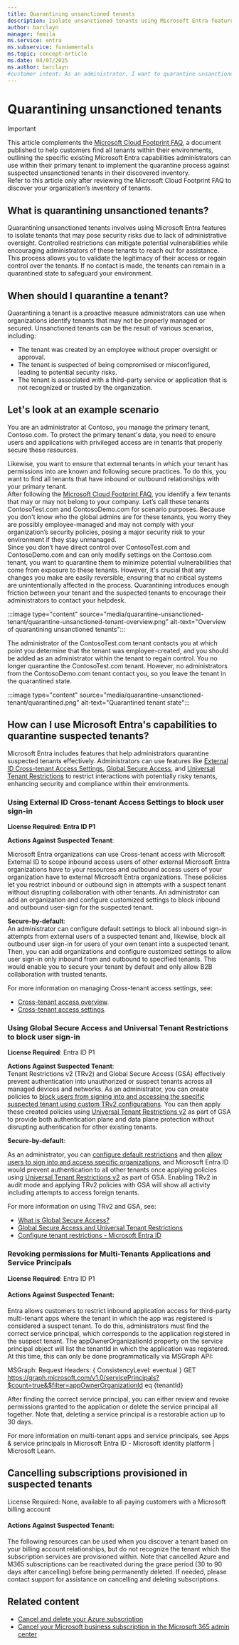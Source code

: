 ```yaml
---  
title: Quarantining unsanctioned tenants  
description: Isolate unsanctioned tenants using Microsoft Entra features. Follow steps to quarantine unapproved tenants and strengthen security.  
author: barclayn  
manager: femila  
ms.service: entra  
ms.subservice: fundamentals  
ms.topic: concept-article  
ms.date: 04/07/2025  
ms.author: barclayn  
#customer intent: As an administrator, I want to quarantine unsanctioned tenants to reduce security risks and ensure compliance with security policies.  
---  
```


# Quarantining unsanctioned tenants  

>[!IMPORTANT]  
> This article complements the [Microsoft Cloud Footprint FAQ](/azure/cost-management-billing/manage/discover-cloud-footprint), a document published to help customers find all tenants within their environments, outlining the specific existing Microsoft Entra capabilities administrators can use within their primary tenant to implement the quarantine process against suspected unsanctioned tenants in their discovered inventory.  
Refer to this article only after reviewing the Microsoft Cloud Footprint FAQ to discover your organization’s inventory of tenants.

## What is quarantining unsanctioned tenants?

Quarantining unsanctioned tenants involves using Microsoft Entra features to isolate tenants that may pose security risks due to lack of administrative oversight. Controlled restrictions can mitigate potential vulnerabilities while encouraging administrators of these tenants to reach out for assistance. This process allows you to validate the legitimacy of their access or regain control over the tenants. If no contact is made, the tenants can remain in a quarantined state to safeguard your environment.  

 

## When should I quarantine a tenant?  

Quarantining a tenant is a proactive measure administrators can use when organizations identify tenants that may not be properly managed or secured. Unsanctioned tenants can be the result of various scenarios, including:

- The tenant was created by an employee without proper oversight or approval.
- The tenant is suspected of being compromised or misconfigured, leading to potential security risks.
- The tenant is associated with a third-party service or application that is not recognized or trusted by the organization.

## Let's look at an example scenario

You are an administrator at Contoso, you manage the primary tenant, Contoso.com. To protect the primary tenant's data, you need to ensure users and applications with privileged access are in tenants that properly secure these resources.

 Likewise, you want to ensure that external tenants in which your tenant has permissions into are known and following secure practices. To do this, you want to find all tenants that have inbound or outbound relationships with your primary tenant.  
After following the [Microsoft Cloud Footprint FAQ](/azure/cost-management-billing/manage/discover-cloud-footprint.md), you identify a few tenants that may or may not belong to your company. Let’s call these tenants ContosoTest.com and ContosoDemo.com for scenario purposes. Because you don't know who the global admins are for these tenants, you worry they are possibly employee-managed and may not comply with your organization’s security policies, posing a major security risk to your environment if they stay unmanaged.  
Since you don’t have direct control over ContosoTest.com and ContosoDemo.com and can only modify settings on the Contoso.com tenant, you want to quarantine them to minimize potential vulnerabilities that come from exposure to these tenants. However, it's crucial that any changes you make are easily reversible, ensuring that no critical systems are unintentionally affected in the process. Quarantining introduces enough friction between your tenant and the suspected tenants to encourage their administrators to contact your helpdesk.  

:::image type="content" source="media/quarantine-unsanctioned-tenant/quarantine-unsanctioned-tenant-overview.png" alt-text="Overview of quarantining unsanctioned tenants":::  

The administrator of the ContosoTest.com tenant contacts you at which point you determine that the tenant was employee-created, and you should be added as an administrator within the tenant to regain control. You no longer quarantine the ContosoTest.com tenant. However, no administrators from the ContosoDemo.com tenant contact you, so you leave the tenant in the quarantined state.  

:::image type="content" source="media/quarantine-unsanctioned-tenant/quarantined.png" alt-text="Quarantined tenant state":::  

## How can I use Microsoft Entra's capabilities to quarantine suspected tenants?  

Microsoft Entra includes features that help administrators quarantine suspected tenants effectively. Administrators can use features like [External ID Cross-tenant Access Settings](../external-id/cross-tenant-access-overview.md), [Global Secure Access](../global-secure-access/overview-what-is-global-secure-access.md), and [Universal Tenant Restrictions](../global-secure-access/how-to-universal-tenant-restrictions.md) to restrict interactions with potentially risky tenants, enhancing security and compliance within their environments.  

### Using External ID Cross-tenant Access Settings to block user sign-in  

**License Required: Entra ID P1**  

**Actions Against Suspected Tenant**:  

Microsoft Entra organizations can use Cross-tenant access with Microsoft External ID to scope inbound access users of other external Microsoft Entra organizations have to your resources and outbound access users of your organization have to external Microsoft Entra organizations. These policies let you restrict inbound or outbound sign in attempts with a suspect tenant without disrupting collaboration with other tenants. An administrator can add an organization and configure customized settings to block inbound and outbound user-sign for the suspected tenant.  

**Secure-by-default**:  
An administrator can configure default settings to block all inbound sign-in attempts from external users of a suspected tenant and, likewise, block all outbound user sign-in for users of your own tenant into a suspected tenant. Then, you can add organizations and configure customized settings to allow user sign-in only inbound from and outbound to specified tenants. This would enable you to secure your tenant by default and only allow B2B collaboration with trusted tenants.  

For more information on managing Cross-tenant access settings, see:  

- [Cross-tenant access overview](../external-id/cross-tenant-access-overview.md).  
- [Cross-tenant access settings](../external-id/cross-tenant-access-settings-b2b-collaboration?source=recommendations.md).  

### Using Global Secure Access and Universal Tenant Restrictions to block user sign-in  

**License Required**: Entra ID P1  

**Actions Against Suspected Tenant**:  
Tenant Restrictions v2 (TRv2) and Global Secure Access (GSA) effectively prevent authentication into unauthorized or suspect tenants across all managed devices and networks. As an administrator, you can create policies to [block users from signing into and accessing the specific suspected tenant using custom TRv2 configurations](../entra/external-id/tenant-restrictions-v2.md#step-2-configure-tenant-restrictions-v2-for-specific-partners). You can then apply these created policies using [Universal Tenant Restrictions v2](../global-secure-access/how-to-universal-tenant-restrictions.md) as part of GSA to provide both authentication plane and data plane protection without disrupting authentication for other existing tenants.  

**Secure-by-default**:  

As an administrator, you can [configure default restrictions](../external-id/tenant-restrictions-v2.md#step-1-configure-default-tenant-restrictions-v2) and then [allow users to sign into and access specific organizations](../external-id/tenant-restrictions-v2.md#step-2-configure-tenant-restrictions-v2-for-specific-partners), and Microsoft Entra ID would prevent authentication to all other tenants once applying policies using [Universal Tenant Restrictions v2](../global-secure-access/how-to-universal-tenant-restrictions.md) as part of GSA. Enabling TRv2 in audit mode and applying TRv2 policies with GSA will show all activity including attempts to access foreign tenants.  

For more information on using TRv2 and GSA, see:  
- [What is Global Secure Access?](../global-secure-access/overview-what-is-global-secure-access.md)  
- [Global Secure Access and Universal Tenant Restrictions](../global-secure-access/how-to-universal-tenant-restrictions.md)  
- [Configure tenant restrictions - Microsoft Entra ID](../external-id/tenant-restrictions-v2.md)  


### Revoking permissions for Multi-Tenants Applications and Service Principals

**License Required**: Entra ID P1

#### Actions Against Suspected Tenant:

Entra allows customers to restrict inbound application access for third-party multi-tenant apps where the tenant in which the app was registered is considered a suspect tenant. To do this, administrators must find the correct service principal, which corresponds to the application registered in the suspect tenant. The appOwnerOrganizationId property on the service principal object will list the tenantId in which the application was registered. At this time, this can only be done programmatically via MSGraph API:

MSGraph:
Request Headers: { ConsistencyLevel: eventual }
GET https://graph.microsoft.com/v1.0/servicePrincipals?$count=true&$filter=appOwnerOrganizationId eq {tenantId}

After finding the correct service principal, you can either review and revoke permissions granted to the application or delete the service principal all together. Note that, deleting a service principal is a restorable action up to 30 days.

For more information on multi-tenant apps and service principals, see Apps & service principals in Microsoft Entra ID - Microsoft identity platform | Microsoft Learn.


## Cancelling subscriptions provisioned in suspected tenants  

License Required: None, available to all paying customers with a Microsoft billing account  

#### Actions Against Suspected Tenant:

The following resources can be used when you discover a tenant based on your billing account relationships, but do not recognize the tenant which the subscription services are provisioned within. Note that cancelled Azure and M365 subscriptions can be reactivated during the grace period (30 to 90 days after cancelling) before being permanently deleted. If needed, please contact support for assistance on cancelling and deleting subscriptions.  

## Related content  

- [Cancel and delete your Azure subscription](/azure/cost-management-billing/manage/cancel-azure-subscription)  
- [Cancel your Microsoft business subscription in the Microsoft 365 admin center](/microsoft-365/commerce/subscriptions/cancel-your-subscription)  
